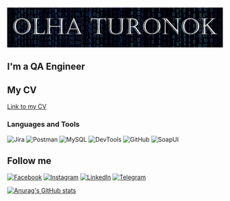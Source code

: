 ![Header](https://github.com/OLHATURONOK7/OLHATURONOK7/blob/main/assets/Header%201.png)

##  I'm a QA Engineer 
## My CV
[Link to my CV](https://drive.google.com/drive/u/1/my-drive)

### Languages and Tools
![Jira](https://img.shields.io/badge/-Jira-090909?style=for-the-badge&logo=jira&logoColor=4038C8)
![Postman](https://img.shields.io/badge/-Postman-090909?style=for-the-badge&logo=Postman&logoColor=C82E16)
![MySQL](https://img.shields.io/badge/-MySQL-090909?style=for-the-badge&logo=MySQL&logoColor=2C8CC8)
![DevTools](https://img.shields.io/badge/-DevTools-090909?style=for-the-badge&logo=DevTools&logoColor=2C8CC8)
![GitHub](https://img.shields.io/badge/-GitHub-090909?style=for-the-badge&logo=GitHub&logoColor=FFFFFF)
![SoapUI](https://img.shields.io/badge/-SoapUI-090909?style=for-the-badge&logo=SoapUI/&logoColor=FFC954)



## Follow me
[![Facebook](https://img.shields.io/badge/-Facebook-090909?style=for-the-badge&logo=Facebook&logoColor=4C6AFF)](https://www.facebook.com/profile.php?id=100002184412639)
[![Instagram](https://img.shields.io/badge/-Instagram-090909?style=for-the-badge&logo=Instagram&logoColor=FF3091)](https://www.instagram.com/oturonok/)
[![LinkedIn](https://img.shields.io/badge/-LinkedIn-090909?style=for-the-badge&logo=LinkedIn&logoColor=20A6FF)](https://www.linkedin.com/in/olha-turonok-105531262/)
[![Telegram](https://img.shields.io/badge/-Telegram-090909?style=for-the-badge&logo=Telegram&logoColor=2C8CC8)](https://t.me/olga5turonok)


[![Anurag's GitHub stats](https://github-readme-stats.vercel.app/api?username=Olhaturonok7&theme=algolia&show_icons=true)](https://github.com/anuraghazra/github-readme-stats)

